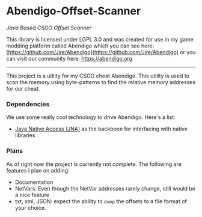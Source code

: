 # Abendigo-Offset-Scanner
_Java Based CSGO Offset Scanner_

This library is licensed under LGPL 3.0 and was created for use in my game modding platform called Abendigo which you
can see here: [https://github.com/Jire/Abendigo](https://github.com/Jire/Abendigo)  or you can visit our community here: https://abendigo.org

---

This project is a utility for my CSGO cheat Abendigo. This utility is used to scan the memory using byte-patterns to find the relative memory addresses for our cheat.

### Dependencies

We use some really cool technology to drive Abendigo. Here's a list:

- [Java Native Access (JNA)](https://github.com/java-native-access/jna) as the backbone for interfacing with native libraries

### Plans

As of right now the project is currently not complete. The following are features I plan on adding:
 - Documentation
 - NetVars: Even though the NetVar addresses rarely change, still would be a nice feature
 - txt, xml, JSON: expect the ability to `dump` the offsets to a file format of your choice.